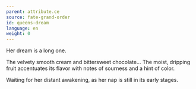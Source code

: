 ```yaml
---
parent: attribute.ce
source: fate-grand-order
id: queens-dream
language: en
weight: 0
---
```


Her dream is a long one.

The velvety smooth cream and bittersweet chocolate…
The moist, dripping fruit accentuates its flavor with notes of sourness and a hint of color.

Waiting for her distant awakening, as her nap is still in its early stages.
